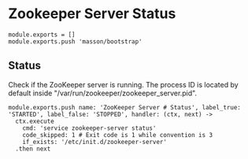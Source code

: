 
# Zookeeper Server Status

    module.exports = []
    module.exports.push 'masson/bootstrap'

## Status

Check if the ZooKeeper server is running. The process ID is located by default
inside "/var/run/zookeeper/zookeeper_server.pid".

    module.exports.push name: 'ZooKeeper Server # Status', label_true: 'STARTED', label_false: 'STOPPED', handler: (ctx, next) ->
      ctx.execute
        cmd: 'service zookeeper-server status'
        code_skipped: 1 # Exit code is 1 while convention is 3
        if_exists: '/etc/init.d/zookeeper-server'
      .then next
